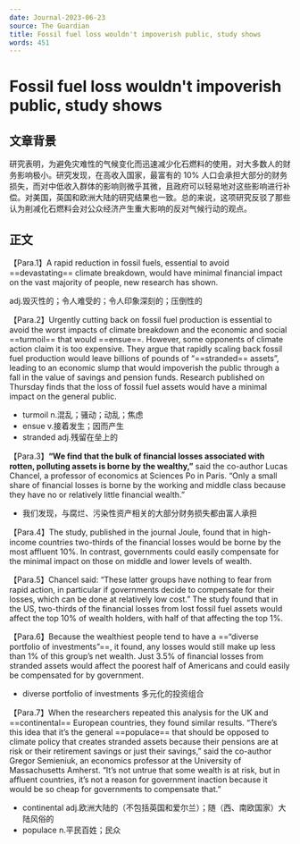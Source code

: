 ```yaml
---
date: Journal-2023-06-23
source: The Guardian
title: Fossil fuel loss wouldn't impoverish public, study shows
words: 451
---
```


# Fossil fuel loss wouldn't impoverish public, study shows

## 文章背景

研究表明，为避免灾难性的气候变化而迅速减少化石燃料的使用，对大多数人的财务影响极小。研究发现，在高收入国家，最富有的 10% 人口会承担大部分的财务损失，而对中低收入群体的影响则微乎其微，且政府可以轻易地对这些影响进行补偿。对美国，英国和欧洲大陆的研究结果也一致。总的来说，这项研究反驳了那些认为削减化石燃料会对公众经济产生重大影响的反对气候行动的观点。

## 正文

【Para.1】A rapid reduction in fossil fuels, essential to avoid ==devastating== climate breakdown, would have minimal financial impact on the vast majority of people, new research has shown.

adj.毁灭性的；令人难受的；令人印象深刻的；压倒性的

【Para.2】Urgently cutting back on fossil fuel production is essential to avoid the worst impacts of climate breakdown and the economic and social ==turmoil== that would ==ensue==. However, some opponents of climate action claim it is too expensive. They argue that rapidly scaling back fossil fuel production would leave billions of pounds of “==stranded== assets”, leading to an economic slump that would impoverish the public through a fall in the value of savings and pension funds. Research published on Thursday finds that the loss of fossil fuel assets would have a minimal impact on the general public.

- turmoil n.混乱；骚动；动乱；焦虑
- ensue v.接着发生；因而产生
- stranded adj.残留在垒上的

【Para.3】**“We find that the bulk of financial losses associated with rotten, polluting assets is borne by the wealthy,”** said the co-author Lucas Chancel, a professor of economics at Sciences Po in Paris. “Only a small share of financial losses is borne by the working and middle class because they have no or relatively little financial wealth.”

- 我们发现，与腐烂、污染性资产相关的大部分财务损失都由富人承担

【Para.4】The study, published in the journal Joule, found that in high-income countries two-thirds of the financial losses would be borne by the most affluent 10%. In contrast, governments could easily compensate for the minimal impact on those on middle and lower levels of wealth.

【Para.5】Chancel said: “These latter groups have nothing to fear from rapid action, in particular if governments decide to compensate for their losses, which can be done at relatively low cost.” The study found that in the US, two-thirds of the financial losses from lost fossil fuel assets would affect the top 10% of wealth holders, with half of that affecting the top 1%.

【Para.6】Because the wealthiest people tend to have a ==“diverse portfolio of investments”==, it found, any losses would still make up less than 1% of this group’s net wealth. Just 3.5% of financial losses from stranded assets would affect the poorest half of Americans and could easily be compensated for by government.

- diverse portfolio of investments 多元化的投资组合

【Para.7】When the researchers repeated this analysis for the UK and ==continental== European countries, they found similar results. “There’s this idea that it’s the general ==populace== that should be opposed to climate policy that creates stranded assets because their pensions are at risk or their retirement savings or just their savings,” said the co-author Gregor Semieniuk, an economics professor at the University of Massachusetts Amherst. “It’s not untrue that some wealth is at risk, but in affluent countries, it’s not a reason for government inaction because it would be so cheap for governments to compensate that.”

- continental adj.欧洲大陆的（不包括英国和爱尔兰）；随（西、南欧国家）大陆风俗的
- populace n.平民百姓；民众